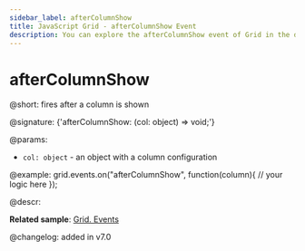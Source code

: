 ```yaml
---
sidebar_label: afterColumnShow
title: JavaScript Grid - afterColumnShow Event 
description: You can explore the afterColumnShow event of Grid in the documentation of the DHTMLX JavaScript UI library. Browse developer guides and API reference, try out code examples and live demos, and download a free 30-day evaluation version of DHTMLX Suite.
---
```


# afterColumnShow

@short: fires after a column is shown

@signature: {'afterColumnShow: (col: object) => void;'}

@params:
- `col: object` - an object with a column configuration

@example:
grid.events.on("afterColumnShow", function(column){
    // your logic here
});

@descr:

**Related sample**: [Grid. Events](https://snippet.dhtmlx.com/9zeyp4ds)

@changelog: added in v7.0
